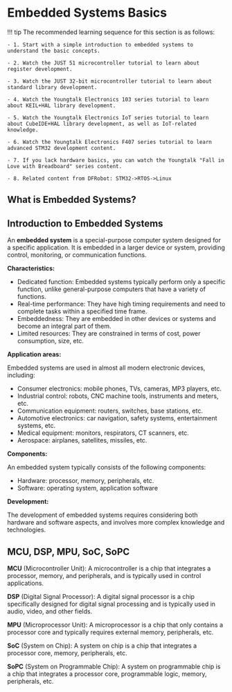# Embedded Systems Basics

!!! tip
    The recommended learning sequence for this section is as follows:
    
    - 1. Start with a simple introduction to embedded systems to understand the basic concepts.
  
    - 2. Watch the JUST 51 microcontroller tutorial to learn about register development.
  
    - 3. Watch the JUST 32-bit microcontroller tutorial to learn about standard library development.
  
    - 4. Watch the Youngtalk Electronics 103 series tutorial to learn about KEIL+HAL library development.
  
    - 5. Watch the Youngtalk Electronics IoT series tutorial to learn about CubeIDE+HAL library development, as well as IoT-related knowledge.
  
    - 6. Watch the Youngtalk Electronics F407 series tutorial to learn advanced STM32 development content.
  
    - 7. If you lack hardware basics, you can watch the Youngtalk "Fall in Love with Breadboard" series content.
  
    - 8. Related content from DFRobot: STM32->RTOS->Linux

## What is Embedded Systems?

## Introduction to Embedded Systems

An **embedded system** is a special-purpose computer system designed for a specific application. It is embedded in a larger device or system, providing control, monitoring, or communication functions.

**Characteristics:**

* Dedicated function: Embedded systems typically perform only a specific function, unlike general-purpose computers that have a variety of functions.
* Real-time performance: They have high timing requirements and need to complete tasks within a specified time frame.
* Embeddedness: They are embedded in other devices or systems and become an integral part of them.
* Limited resources: They are constrained in terms of cost, power consumption, size, etc.

**Application areas:**

Embedded systems are used in almost all modern electronic devices, including:

* Consumer electronics: mobile phones, TVs, cameras, MP3 players, etc.
* Industrial control: robots, CNC machine tools, instruments and meters, etc.
* Communication equipment: routers, switches, base stations, etc.
* Automotive electronics: car navigation, safety systems, entertainment systems, etc.
* Medical equipment: monitors, respirators, CT scanners, etc.
* Aerospace: airplanes, satellites, missiles, etc.

**Components:**

An embedded system typically consists of the following components:

* Hardware: processor, memory, peripherals, etc.
* Software: operating system, application software

**Development:**

The development of embedded systems requires considering both hardware and software aspects, and involves more complex knowledge and technologies.

## MCU, DSP, MPU, SoC, SoPC

**MCU** (Microcontroller Unit): A microcontroller is a chip that integrates a processor, memory, and peripherals, and is typically used in control applications.

**DSP** (Digital Signal Processor): A digital signal processor is a chip specifically designed for digital signal processing and is typically used in audio, video, and other fields.

**MPU** (Microprocessor Unit): A microprocessor is a chip that only contains a processor core and typically requires external memory, peripherals, etc.

**SoC** (System on Chip): A system on chip is a chip that integrates a processor core, memory, peripherals, etc.

**SoPC** (System on Programmable Chip): A system on programmable chip is a chip that integrates a processor core, programmable logic, memory, peripherals, etc.






